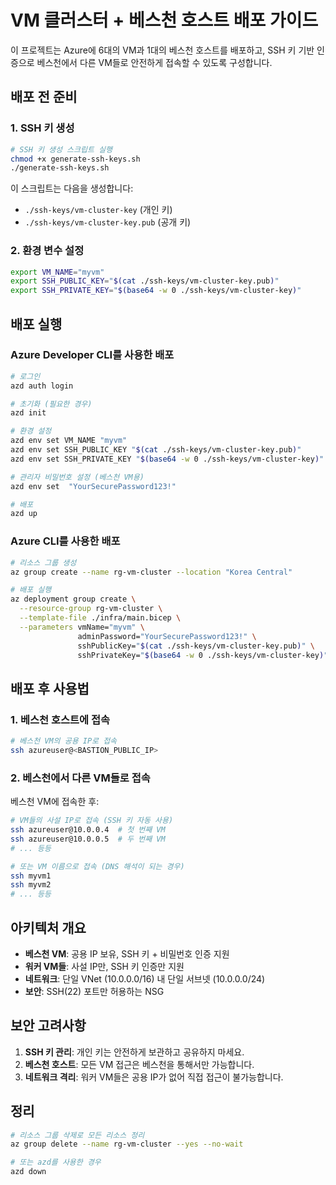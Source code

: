 # VM 클러스터 + 베스천 호스트 배포 가이드

이 프로젝트는 Azure에 6대의 VM과 1대의 베스천 호스트를 배포하고, SSH 키 기반 인증으로 베스천에서 다른 VM들로 안전하게 접속할 수 있도록 구성합니다.

## 배포 전 준비

### 1. SSH 키 생성
```bash
# SSH 키 생성 스크립트 실행
chmod +x generate-ssh-keys.sh
./generate-ssh-keys.sh
```

이 스크립트는 다음을 생성합니다:
- `./ssh-keys/vm-cluster-key` (개인 키)
- `./ssh-keys/vm-cluster-key.pub` (공개 키)

### 2. 환경 변수 설정
```bash
export VM_NAME="myvm"
export SSH_PUBLIC_KEY="$(cat ./ssh-keys/vm-cluster-key.pub)"
export SSH_PRIVATE_KEY="$(base64 -w 0 ./ssh-keys/vm-cluster-key)"
```

## 배포 실행

### Azure Developer CLI를 사용한 배포
```bash
# 로그인
azd auth login

# 초기화 (필요한 경우)
azd init

# 환경 설정
azd env set VM_NAME "myvm"
azd env set SSH_PUBLIC_KEY "$(cat ./ssh-keys/vm-cluster-key.pub)"
azd env set SSH_PRIVATE_KEY "$(base64 -w 0 ./ssh-keys/vm-cluster-key)"

# 관리자 비밀번호 설정 (베스천 VM용)
azd env set  "YourSecurePassword123!"

# 배포
azd up
```

### Azure CLI를 사용한 배포
```bash
# 리소스 그룹 생성
az group create --name rg-vm-cluster --location "Korea Central"

# 배포 실행
az deployment group create \
  --resource-group rg-vm-cluster \
  --template-file ./infra/main.bicep \
  --parameters vmName="myvm" \
               adminPassword="YourSecurePassword123!" \
               sshPublicKey="$(cat ./ssh-keys/vm-cluster-key.pub)" \
               sshPrivateKey="$(base64 -w 0 ./ssh-keys/vm-cluster-key)"
```

## 배포 후 사용법

### 1. 베스천 호스트에 접속
```bash
# 베스천 VM의 공용 IP로 접속
ssh azureuser@<BASTION_PUBLIC_IP>
```

### 2. 베스천에서 다른 VM들로 접속
베스천 VM에 접속한 후:
```bash
# VM들의 사설 IP로 접속 (SSH 키 자동 사용)
ssh azureuser@10.0.0.4  # 첫 번째 VM
ssh azureuser@10.0.0.5  # 두 번째 VM
# ... 등등

# 또는 VM 이름으로 접속 (DNS 해석이 되는 경우)
ssh myvm1
ssh myvm2
# ... 등등
```

## 아키텍처 개요

- **베스천 VM**: 공용 IP 보유, SSH 키 + 비밀번호 인증 지원
- **워커 VM들**: 사설 IP만, SSH 키 인증만 지원
- **네트워크**: 단일 VNet (10.0.0.0/16) 내 단일 서브넷 (10.0.0.0/24)
- **보안**: SSH(22) 포트만 허용하는 NSG

## 보안 고려사항

1. **SSH 키 관리**: 개인 키는 안전하게 보관하고 공유하지 마세요.
2. **베스천 호스트**: 모든 VM 접근은 베스천을 통해서만 가능합니다.
3. **네트워크 격리**: 워커 VM들은 공용 IP가 없어 직접 접근이 불가능합니다.

## 정리

```bash
# 리소스 그룹 삭제로 모든 리소스 정리
az group delete --name rg-vm-cluster --yes --no-wait

# 또는 azd를 사용한 경우
azd down
```
